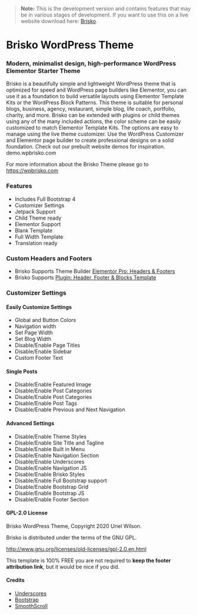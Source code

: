 > **Note:** This is the development version and contains features that may be in various stages of development. If you want to use this on a live website download here: [Brisko](https://wordpress.org/themes/brisko/).


#  Brisko WordPress Theme

###  Modern, minimalist design, high-performance WordPress Elementor Starter Theme

Brisko is a beautifully simple and lightweight WordPress theme that is optimized for speed and WordPress page builders like Elementor, you can use it as a foundation to build versatile layouts using Elementor Template Kits or the WordPress Block Patterns. This theme is suitable for personal blogs, business, agency, restaurant, simple blog, life coach, portfolio, charity, and more. Brisko can be extended with plugins or child themes using any of the many included actions, the color scheme can be easily customized to match Elementor Template Kits. The options are easy to manage using the live theme customizer.  Use the WordPress Customizer and Elementor page builder to create professional designs on a solid foundation. Check out our prebuilt website demos for inspiration. demo.wpbrisko.com

For more information about the Brisko Theme please go to https://wpbrisko.com

### Features
* Includes Full Bootstrap 4
* Customizer Settings
* Jetpack Support
* Child Theme ready
* Elementor Support
* Blank Template
* Full Width Template
* Translation ready

### Custom Headers and Footers
* Brisko Supports Theme Builder [Elementor Pro: Headers & Footers](https://www.youtube.com/watch?v=Q7fyn0MMe_s)
* Brisko Supports [Plugin: Header, Footer & Blocks Template](https://wordpress.org/plugins/header-footer-elementor)

### Customizer Settings

#### Easily Customize Settings
* Global and Button Colors
* Navigation width
* Set Page Width
* Set Blog Width
* Disable/Enable Page Titles
* Disable/Enable Sidebar
* Custom Footer Text

#### Single Posts
* Disable/Enable Featured Image
* Disable/Enable Post Categories
* Disable/Enable Post Categories
* Disable/Enable Post Tags
* Disable/Enable Previous and Next Navigation

#### Advanced Settings
* Disable/Enable Theme Styles
* Disable/Enable Site Title and Tagline
* Disable/Enable Built in Menu
* Disable/Enable Navigation Section
* Disable/Enable Underscores
* Disable/Enable Navigation JS
* Disable/Enable Brisko Styles
* Disable/Enable Full Bootstrap support
* Disable/Enable Bootstrap Grid
* Disable/Enable Bootstrap JS
* Disable/Enable Footer Section

#### GPL-2.0 License
Brisko WordPress Theme, Copyright 2020 Uriel Wilson.

Brisko is distributed under the terms of the GNU GPL.

http://www.gnu.org/licenses/old-licenses/gpl-2.0.en.html

This template is 100% FREE you are not required to **keep the footer attribution link**, but it would be nice if you did.


#### Credits
- [Underscores](http://underscores.me/)
- [Bootstrap](http://getbootstrap.com/)
- [SmoothScroll](https://github.com/gblazex/smoothscroll-for-websites)
